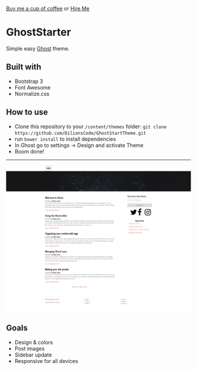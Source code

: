 <a href="https://www.buymeacoffee.com/wBqmQ1egH">Buy me a cup of coffee</a> or <a href="https://dilionsmith.me">Hire Me</a>
<br />
# GhostStarter
Simple easy <a href="https://ghost.org">Ghost</a> theme.
## Built with
- Bootstrap 3
- Font Awesome
- Normalize.css

## How to use
- Clone this repository to your `/content/themes` folder: `git clone https://github.com/DilionsCode/GhostStartTheme.git`
- run `bower install` to install dependencies
- In Ghost go to settings -> Design and activate Theme
- Boom done!
<hr />
<img src="https://github.com/DilionsCode/GhostStartTheme/raw/master/demo.png" />


## Goals
- Design & colors
- Post images
- Sidebar update
- Responsive for all devices
